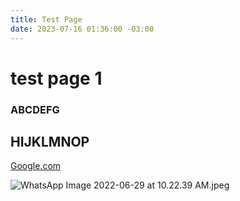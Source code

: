 ```yaml
---
title: Test Page
date: 2023-07-16 01:36:00 -03:00
---
```


# test page 1

### ABCDEFG

## HIJKLMNOP

[Google.com](http://google.com)

![WhatsApp Image 2022-06-29 at 10.22.39 AM.jpeg](/uploads/WhatsApp%20Image%202022-06-29%20at%2010.22.39%20AM.jpeg)